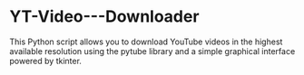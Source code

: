 # YT-Video---Downloader
This Python script allows you to download YouTube videos in the highest available resolution using the pytube library and a simple graphical interface powered by tkinter.
